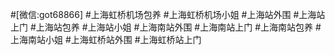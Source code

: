 #[微信:got68866] 
#上海虹桥机场包养
#上海虹桥机场小姐
#上海站外围
#上海站上门
#上海站包养
#上海站小姐
#上海南站外围
#上海南站上门
#上海南站包养
#上海南站小姐
#上海虹桥站外围
#上海虹桥站上门

